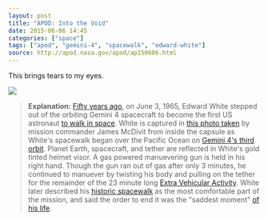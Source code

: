 ```yaml
---
layout: post
title: "APOD: Into the Void"
date: 2015-06-06 14:45
categories: ["space"]
tags: ["apod", "gemini-4", "spacewalk", "edward-white"]
source: http://apod.nasa.gov/apod/ap150606.html
---
```

This brings tears to my eyes.

![](http://apod.nasa.gov/apod/image/1506/235794main_GPN-2006-000025_full.jpg)



> **Explanation:**
> [Fifty years ago](http://www.nasa.gov/feature/stepping-into-the-void),
> on June 3, 1965, Edward White stepped out of the orbiting Gemini 4
> spacecraft to become the first US astronaut
> [to walk in space](http://www.nasa.gov/feature/gemini-iv-learning-to-walk-in-space).
> White is captured in
> [this photo taken](http://www.nasa.gov/multimedia/imagegallery/image_feature_1098.html)
> by mission commander James McDivit from inside the capsule as White's
> spacewalk began over the Pacific Ocean on
> [Gemini 4's third orbit](http://www.hq.nasa.gov/office/pao/History/SP-4203/%0Ach11-2.htm).
> Planet Earth, spacecraft, and tether are reflected in White's gold
> tinted helmet visor. A gas powered manuevering gun is held in his
> right hand. Though the gun ran out of gas after only 3 minutes, he
> continued to manuever by twisting his body and pulling on the tether
> for the remainder of the 23 minute long
> [Extra Vehicular Activity](http://airandspace.si.edu/exhibitions/%0Aoutside-the-spacecraft/online/).
> White later described his
> [historic spacewalk](http://www.nasa.gov/celebrating-50-years-of-american-spacewalks)
> as the most comfortable part of the mission, and said the order to end
> it was the "saddest moment"
> [of his life](http://history.nasa.gov/Apollo204/).
